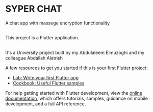 # SYPER CHAT

A chat app with massege encryption functionality

##

This project is a Flutter application.
##

It's a University project built by my Abdulaleem Elmuzoghi and my colleague Abdallah Alatrish

A few resources to get you started if this is your first Flutter project:

- [Lab: Write your first Flutter app](https://docs.flutter.dev/get-started/codelab)
- [Cookbook: Useful Flutter samples](https://docs.flutter.dev/cookbook)

For help getting started with Flutter development, view the
[online documentation](https://docs.flutter.dev/), which offers tutorials,
samples, guidance on mobile development, and a full API reference.

